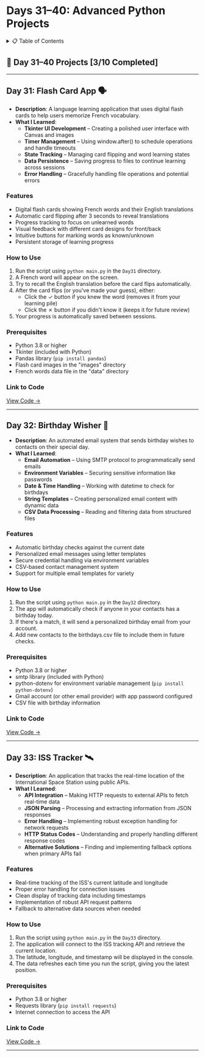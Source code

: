 <a name="day-31-40"></a>

# Days 31–40: Advanced Python Projects

<details>
<summary>📋 Table of Contents</summary>

- [Day 31: Flash Card App](#day-31-flash-card-app)
- [Day 32: Birthday Wisher](#day-32-birthday-wisher)
- [Day 33: ISS Tracker](#day-33-iss-tracker)
  <!-- Add more days as they are completed -->
  </details>

## 📅 Day 31–40 Projects [3/10 Completed]

---

<a name="day-31-flash-card-app"></a>

## Day 31: Flash Card App 🗣️

- **Description**: A language learning application that uses digital flash cards to help users memorize French vocabulary.
- **What I Learned**:
  - **Tkinter UI Development** – Creating a polished user interface with Canvas and images
  - **Timer Management** – Using window.after() to schedule operations and handle timeouts
  - **State Tracking** – Managing card flipping and word learning states
  - **Data Persistence** – Saving progress to files to continue learning across sessions
  - **Error Handling** – Gracefully handling file operations and potential errors

### Features

- Digital flash cards showing French words and their English translations
- Automatic card flipping after 3 seconds to reveal translations
- Progress tracking to focus on unlearned words
- Visual feedback with different card designs for front/back
- Intuitive buttons for marking words as known/unknown
- Persistent storage of learning progress

### How to Use

1. Run the script using `python main.py` in the `Day31` directory.
2. A French word will appear on the screen.
3. Try to recall the English translation before the card flips automatically.
4. After the card flips (or you've made your guess), either:
   - Click the ✓ button if you knew the word (removes it from your learning pile)
   - Click the ✗ button if you didn't know it (keeps it for future review)
5. Your progress is automatically saved between sessions.

### Prerequisites

- Python 3.8 or higher
- Tkinter (included with Python)
- Pandas library (`pip install pandas`)
- Flash card images in the "images" directory
- French words data file in the "data" directory

### Link to Code

[View Code →](Day31/main.py)

---

<a name="day-32-birthday-wisher"></a>

## Day 32: Birthday Wisher 📧

- **Description**: An automated email system that sends birthday wishes to contacts on their special day.
- **What I Learned**:
  - **Email Automation** – Using SMTP protocol to programmatically send emails
  - **Environment Variables** – Securing sensitive information like passwords
  - **Date & Time Handling** – Working with datetime to check for birthdays
  - **String Templates** – Creating personalized email content with dynamic data
  - **CSV Data Processing** – Reading and filtering data from structured files

### Features

- Automatic birthday checks against the current date
- Personalized email messages using letter templates
- Secure credential handling via environment variables
- CSV-based contact management system
- Support for multiple email templates for variety

### How to Use

1. Run the script using `python main.py` in the `Day32` directory.
2. The app will automatically check if anyone in your contacts has a birthday today.
3. If there's a match, it will send a personalized birthday email from your account.
4. Add new contacts to the birthdays.csv file to include them in future checks.

### Prerequisites

- Python 3.8 or higher
- smtp library (included with Python)
- python-dotenv for environment variable management (`pip install python-dotenv`)
- Gmail account (or other email provider) with app password configured
- CSV file with birthday information

### Link to Code

[View Code →](Day32/birthday-wisher/main.py)

---

<a name="day-33-iss-tracker"></a>

## Day 33: ISS Tracker 🛰️

- **Description**: An application that tracks the real-time location of the International Space Station using public APIs.
- **What I Learned**:
  - **API Integration** – Making HTTP requests to external APIs to fetch real-time data
  - **JSON Parsing** – Processing and extracting information from JSON responses
  - **Error Handling** – Implementing robust exception handling for network requests
  - **HTTP Status Codes** – Understanding and properly handling different response codes
  - **Alternative Solutions** – Finding and implementing fallback options when primary APIs fail

### Features

- Real-time tracking of the ISS's current latitude and longitude
- Proper error handling for connection issues
- Clean display of tracking data including timestamps
- Implementation of robust API request patterns
- Fallback to alternative data sources when needed

### How to Use

1. Run the script using `python main.py` in the `Day33` directory.
2. The application will connect to the ISS tracking API and retrieve the current location.
3. The latitude, longitude, and timestamp will be displayed in the console.
4. The data refreshes each time you run the script, giving you the latest position.

### Prerequisites

- Python 3.8 or higher
- Requests library (`pip install requests`)
- Internet connection to access the API

### Link to Code

[View Code →](Day33/main.py)

---

<!-- Content for additional days will be added as projects are completed -->
